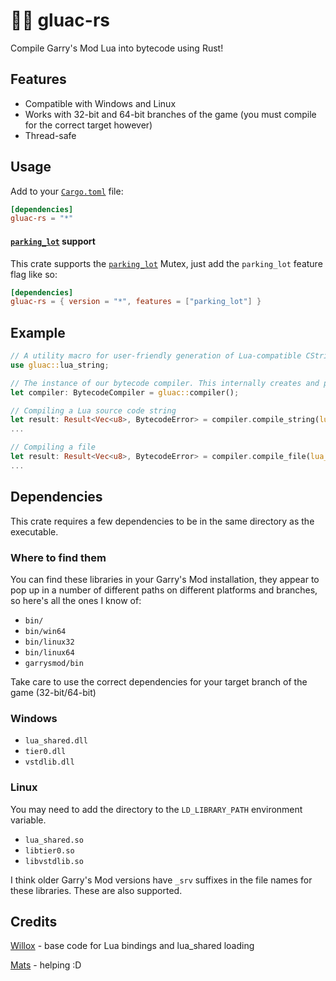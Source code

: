 # 👨‍💻 gluac-rs

Compile Garry's Mod Lua into bytecode using Rust!

## Features

* Compatible with Windows and Linux
* Works with 32-bit and 64-bit branches of the game (you must compile for the correct target however)
* Thread-safe

## Usage

Add to your [`Cargo.toml`](https://doc.rust-lang.org/cargo/reference/manifest.html) file:
```toml
[dependencies]
gluac-rs = "*"
```

#### [`parking_lot`](https://crates.io/crates/parking_lot) support

This crate supports the [`parking_lot`](https://crates.io/crates/parking_lot) Mutex, just add the `parking_lot` feature flag like so:

```toml
[dependencies]
gluac-rs = { version = "*", features = ["parking_lot"] }
```

## Example

```rust
// A utility macro for user-friendly generation of Lua-compatible CStrings.
use gluac::lua_string;

// The instance of our bytecode compiler. This internally creates and prepares a Lua state and closes it when dropped.
let compiler: BytecodeCompiler = gluac::compiler();

// Compiling a Lua source code string
let result: Result<Vec<u8>, BytecodeError> = compiler.compile_string(lua_string!(r#"print("Hello, world!")"#));
...

// Compiling a file
let result: Result<Vec<u8>, BytecodeError> = compiler.compile_file(lua_string!(r#"path/to/file.lua"#));
...
```

## Dependencies

This crate requires a few dependencies to be in the same directory as the executable.

### Where to find them

You can find these libraries in your Garry's Mod installation, they appear to pop up in a number of different paths on different platforms and branches, so here's all the ones I know of:

* `bin/`
* `bin/win64`
* `bin/linux32`
* `bin/linux64`
* `garrysmod/bin`

Take care to use the correct dependencies for your target branch of the game (32-bit/64-bit)

### Windows

* `lua_shared.dll`
* `tier0.dll`
* `vstdlib.dll`

### Linux

You may need to add the directory to the `LD_LIBRARY_PATH` environment variable.

* `lua_shared.so`
* `libtier0.so`
* `libvstdlib.so`

I think older Garry's Mod versions have `_srv` suffixes in the file names for these libraries. These are also supported.

## Credits

[Willox](https://github.com/willox) - base code for Lua bindings and lua_shared loading

[Mats](https://github.com/m4tsa) - helping :D
